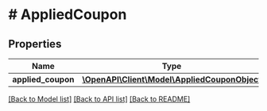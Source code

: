 # # AppliedCoupon

## Properties

Name | Type | Description | Notes
------------ | ------------- | ------------- | -------------
**applied_coupon** | [**\OpenAPI\Client\Model\AppliedCouponObject**](AppliedCouponObject.md) |  |

[[Back to Model list]](../../README.md#models) [[Back to API list]](../../README.md#endpoints) [[Back to README]](../../README.md)
